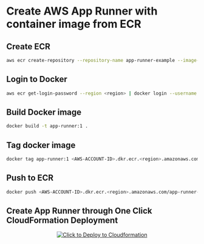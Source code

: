 # Create AWS App Runner with container image from ECR

## Create ECR

```sh
aws ecr create-repository --repository-name app-runner-example --image-scanning-configuration scanOnPush=true --profile <AWS_PROFILE> --region <region>
```

## Login to Docker

```sh
aws ecr get-login-password --region <region> | docker login --username AWS --password-stdin <AWS-ACCOUNT-ID>.dkr.ecr.<region>.amazonaws.com

```

## Build Docker image

```sh
docker build -t app-runner:1 .
```

## Tag docker image

```sh
docker tag app-runner:1 <AWS-ACCOUNT-ID>.dkr.ecr.<region>.amazonaws.com/app-runner-example:latest

```

## Push to ECR

```sh
docker push <AWS-ACCOUNT-ID>.dkr.ecr.<region>.amazonaws.com/app-runner-example:latest

```

## Create App Runner through One Click CloudFormation Deployment

<p align="center">
  <a href="https://console.aws.amazon.com/cloudformation/home?region=<region>#/stacks/create/template?stackName=AppRunnerExample&templateURL=https://antstack-opensource.s3.amazonaws.com/aws-apprunner/create-apprunner.yml" target="_blank" rel="noopener noreferrer">
    <img border="0" alt="Click to Deploy to Cloudformation" src="https://s3.amazonaws.com/cloudformation-examples/cloudformation-launch-stack.png">
  </a>
</p>
